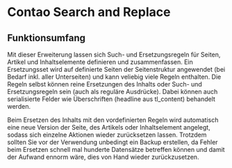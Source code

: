 Contao Search and Replace
=========================

Funktionsumfang
---------------

Mit dieser Erweiterung lassen sich Such- und Ersetzungsregeln für Seiten, Artikel und Inhaltselemente definieren und zusammenfassen. Ein Ersetzungsset wird auf definierte Seiten der Seitenstruktur angewendet (bei Bedarf inkl. aller Unterseiten) und kann veliebig viele Regeln enthalten. Die Regeln selbst können reine Ersetzungen des Inhalts oder Such- und Ersetzungsregeln sein (auch als reguläre Ausdrücke). Dabei können auch serialisierte Felder wie Überschriften (headline aus tl_content) behandelt werden.

Beim Ersetzen des Inhalts mit den vordefinierten Regeln wird automatisch eine neue Version der Seite, des Artikels oder Inhaltselement angelegt, sodass sich einzelne Aktionen wieder zurücksetzen lassen. Trotzdem sollten Sie vor der Verwendung unbedingt ein Backup erstellen, da Fehler beim Ersetzen schnell mal hunderte Datensätze betreffen können und damit der Aufwand ennorm wäre, dies von Hand wieder zurückzusetzen.